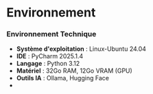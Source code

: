 # Environnement

### Environnement Technique
* **Système d'exploitation** : Linux-Ubuntu 24.04
* **IDE** : PyCharm 2025.1.4
* **Langage** : Python 3.12
* **Matériel** : 32Go RAM, 12Go VRAM (GPU)
* **Outils IA** : Ollama, Hugging Face
* 


